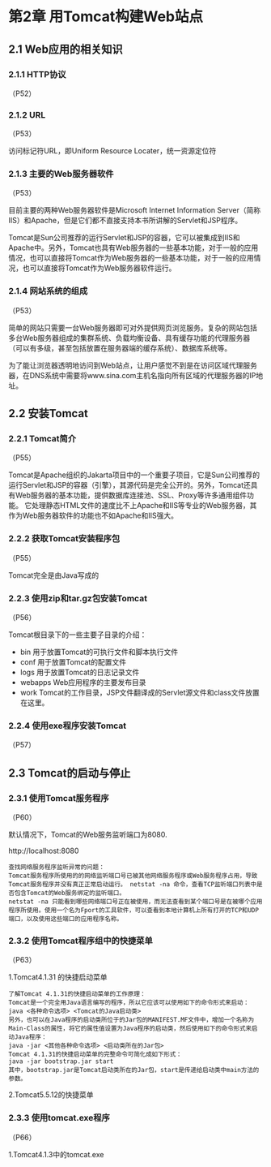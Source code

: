 # 第2章 用Tomcat构建Web站点

## 2.1 Web应用的相关知识

### 2.1.1 HTTP协议

（P52）

### 2.1.2 URL

（P53）

访问标记符URL，即Uniform Resource Locater，统一资源定位符

### 2.1.3 主要的Web服务器软件

（P53）

目前主要的两种Web服务器软件是Microsoft Internet Information Server（简称IIS）和Apache，但是它们都不直接支持本书所讲解的Servlet和JSP程序。

Tomcat是Sun公司推荐的运行Servlet和JSP的容器，它可以被集成到IIS和Apache中。另外，Tomcat也具有Web服务器的一些基本功能，对于一般的应用情况，也可以直接将Tomcat作为Web服务器的一些基本功能，对于一般的应用情况，也可以直接将Tomcat作为Web服务器软件运行。

### 2.1.4 网站系统的组成

（P53）

简单的网站只需要一台Web服务器即可对外提供网页浏览服务。复杂的网站包括多台Web服务器组成的集群系统、负载均衡设备、具有缓存功能的代理服务器（可以有多级，甚至包括放置在服务器端的缓存系统）、数据库系统等。

为了能让浏览器透明地访问到Web站点，让用户感觉不到是在访问区域代理服务器，在DNS系统中需要将www.sina.com主机名指向所有区域的代理服务器的IP地址。

## 2.2 安装Tomcat

### 2.2.1 Tomcat简介

（P55）

Tomcat是Apache组织的Jakarta项目中的一个重要子项目，它是Sun公司推荐的运行Servlet和JSP的容器（引擎），其源代码是完全公开的。另外，Tomcat还具有Web服务器的基本功能，提供数据库连接池、SSL、Proxy等许多通用组件功能。	它处理静态HTML文件的速度比不上Apache和IIS等专业的Web服务器，其作为Web服务器软件的功能也不如Apache和IIS强大。

### 2.2.2 获取Tomcat安装程序包

（P55）

Tomcat完全是由Java写成的

### 2.2.3 使用zip和tar.gz包安装Tomcat

（P56）

Tomcat根目录下的一些主要子目录的介绍：

- bin 用于放置Tomcat的可执行文件和脚本执行文件
- conf 用于放置Tomcat的配置文件
- logs 用于放置Tomcat的日志记录文件
- webapps Web应用程序的主要发布目录
- work Tomcat的工作目录，JSP文件翻译成的Servlet源文件和class文件放置在这里。

### 2.2.4 使用exe程序安装Tomcat

（P57）

## 2.3 Tomcat的启动与停止

### 2.3.1 使用Tomcat服务程序

（P60）

默认情况下，Tomcat的Web服务监听端口为8080.

http://localhost:8080

```
查找网络服务程序监听异常的问题：
Tomcat服务程序所使用的的网络监听端口号已被其他网络服务程序或Web服务程序占用，导致Tomcat服务程序并没有真正正常启动运行。	netstat -na 命令，查看TCP监听端口列表中是否包含Tomcat的Web服务绑定的监听端口。
netstat -na 只能看到哪些网络端口号正在被使用，而无法查看到某个端口号是在被哪个应用程序所使用。使用一个名为Fport的工具软件，可以查看到本地计算机上所有打开的TCP和UDP端口，以及使用这些端口的应用程序名称。
```

### 2.3.2 使用Tomcat程序组中的快捷菜单

（P63）

1.Tomcat4.1.31 的快捷启动菜单

```
了解Tomcat 4.1.31的快捷启动菜单的工作原理：
Tomcat是一个完全用Java语言编写的程序，所以它应该可以使用如下的命令形式来启动：
java <各种命令选项> <Tomcat的Java启动类>
另外，也可以在Java程序的启动类所位于的Jar包的MANIFEST.MF文件中，增加一个名称为Main-Class的属性，将它的属性值设置为Java程序的启动类，然后使用如下的命令形式来启动Java程序：
java -jar <其他各种命令选项> <启动类所在的Jar包>
Tomcat 4.1.31的快捷启动菜单的完整命令可简化成如下形式：
java -jar bootstrap.jar start
其中，bootstrap.jar是Tomcat启动类所在的Jar包，start是传递给启动类中main方法的参数。
```

2.Tomcat5.5.12的快捷菜单

### 2.3.3 使用tomcat.exe程序

（P66）

1.Tomcat4.1.3中的tomcat.exe

